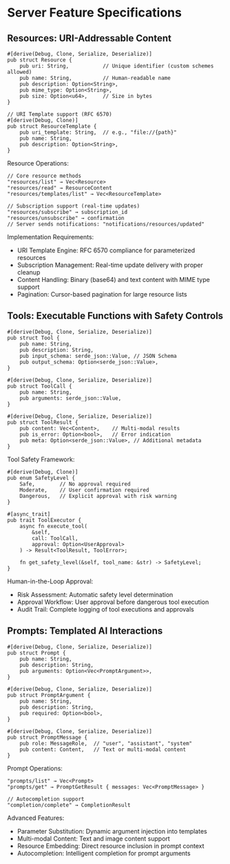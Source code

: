 # Server Feature Specifications

## Resources: URI-Addressable Content

```rust,ignore
#[derive(Debug, Clone, Serialize, Deserialize)]
pub struct Resource {
    pub uri: String,           // Unique identifier (custom schemes allowed)
    pub name: String,          // Human-readable name
    pub description: Option<String>,
    pub mime_type: Option<String>,
    pub size: Option<u64>,     // Size in bytes
}

// URI Template support (RFC 6570)
#[derive(Debug, Clone)]
pub struct ResourceTemplate {
    pub uri_template: String,  // e.g., "file://{path}"
    pub name: String,
    pub description: Option<String>,
}
```

Resource Operations:

```rust,ignore
// Core resource methods
"resources/list" → Vec<Resource>
"resources/read" → ResourceContent  
"resources/templates/list" → Vec<ResourceTemplate>

// Subscription support (real-time updates)
"resources/subscribe" → subscription_id
"resources/unsubscribe" → confirmation
// Server sends notifications: "notifications/resources/updated"
```

Implementation Requirements:

- URI Template Engine: RFC 6570 compliance for parameterized resources
- Subscription Management: Real-time update delivery with proper cleanup
- Content Handling: Binary (base64) and text content with MIME type support
- Pagination: Cursor-based pagination for large resource lists

## Tools: Executable Functions with Safety Controls

```rust,ignore
#[derive(Debug, Clone, Serialize, Deserialize)]
pub struct Tool {
    pub name: String,
    pub description: String,
    pub input_schema: serde_json::Value, // JSON Schema
    pub output_schema: Option<serde_json::Value>,
}

#[derive(Debug, Clone, Serialize, Deserialize)]
pub struct ToolCall {
    pub name: String,
    pub arguments: serde_json::Value,
}

#[derive(Debug, Clone, Serialize, Deserialize)]
pub struct ToolResult {
    pub content: Vec<Content>,    // Multi-modal results
    pub is_error: Option<bool>,   // Error indication
    pub meta: Option<serde_json::Value>, // Additional metadata
}
```

Tool Safety Framework:

```rust,ignore
#[derive(Debug, Clone)]
pub enum SafetyLevel {
    Safe,        // No approval required
    Moderate,    // User confirmation required  
    Dangerous,   // Explicit approval with risk warning
}

#[async_trait]
pub trait ToolExecutor {
    async fn execute_tool(
        &self, 
        call: ToolCall,
        approval: Option<UserApproval>
    ) -> Result<ToolResult, ToolError>;
    
    fn get_safety_level(&self, tool_name: &str) -> SafetyLevel;
}
```

Human-in-the-Loop Approval:

- Risk Assessment: Automatic safety level determination
- Approval Workflow: User approval before dangerous tool execution
- Audit Trail: Complete logging of tool executions and approvals

## Prompts: Templated AI Interactions

```rust,ignore
#[derive(Debug, Clone, Serialize, Deserialize)]
pub struct Prompt {
    pub name: String,
    pub description: String,
    pub arguments: Option<Vec<PromptArgument>>,
}

#[derive(Debug, Clone, Serialize, Deserialize)]
pub struct PromptArgument {
    pub name: String,
    pub description: String,
    pub required: Option<bool>,
}

#[derive(Debug, Clone, Serialize, Deserialize)]
pub struct PromptMessage {
    pub role: MessageRole,  // "user", "assistant", "system"
    pub content: Content,   // Text or multi-modal content
}
```

Prompt Operations:

```rust,ignore
"prompts/list" → Vec<Prompt>
"prompts/get" → PromptGetResult { messages: Vec<PromptMessage> }

// Autocompletion support
"completion/complete" → CompletionResult
```

Advanced Features:

- Parameter Substitution: Dynamic argument injection into templates
- Multi-modal Content: Text and image content support
- Resource Embedding: Direct resource inclusion in prompt context
- Autocompletion: Intelligent completion for prompt arguments

